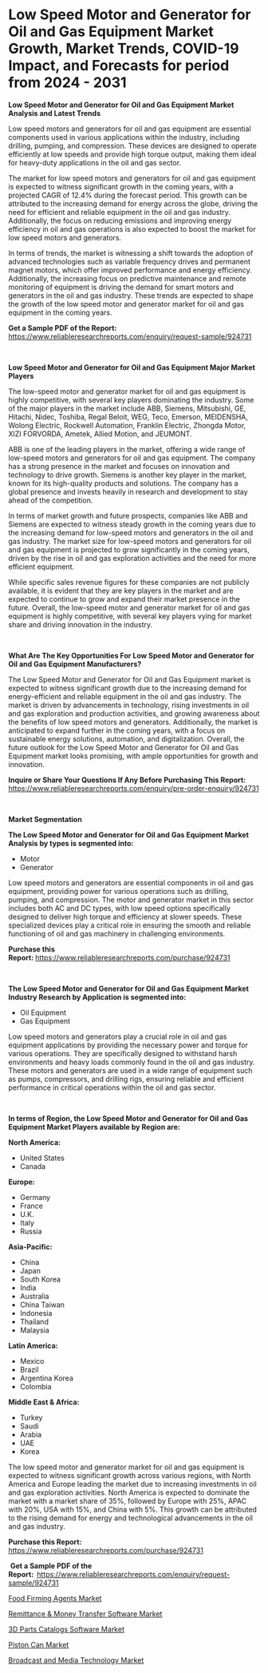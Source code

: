 <p><h1>Low Speed Motor and Generator for Oil and Gas Equipment Market Growth, Market Trends, COVID-19 Impact, and Forecasts for period from 2024 - 2031</h1></p><p><strong>Low Speed Motor and Generator for Oil and Gas Equipment Market Analysis and Latest Trends</strong></p>
<p><p>Low speed motors and generators for oil and gas equipment are essential components used in various applications within the industry, including drilling, pumping, and compression. These devices are designed to operate efficiently at low speeds and provide high torque output, making them ideal for heavy-duty applications in the oil and gas sector.</p><p>The market for low speed motors and generators for oil and gas equipment is expected to witness significant growth in the coming years, with a projected CAGR of 12.4% during the forecast period. This growth can be attributed to the increasing demand for energy across the globe, driving the need for efficient and reliable equipment in the oil and gas industry. Additionally, the focus on reducing emissions and improving energy efficiency in oil and gas operations is also expected to boost the market for low speed motors and generators.</p><p>In terms of trends, the market is witnessing a shift towards the adoption of advanced technologies such as variable frequency drives and permanent magnet motors, which offer improved performance and energy efficiency. Additionally, the increasing focus on predictive maintenance and remote monitoring of equipment is driving the demand for smart motors and generators in the oil and gas industry. These trends are expected to shape the growth of the low speed motor and generator market for oil and gas equipment in the coming years.</p></p>
<p><strong>Get a Sample PDF of the Report:&nbsp;</strong> <a href="https://www.reliableresearchreports.com/enquiry/request-sample/924731">https://www.reliableresearchreports.com/enquiry/request-sample/924731</a></p>
<p>&nbsp;</p>
<p><strong>Low Speed Motor and Generator for Oil and Gas Equipment Major Market Players</strong></p>
<p><p>The low-speed motor and generator market for oil and gas equipment is highly competitive, with several key players dominating the industry. Some of the major players in the market include ABB, Siemens, Mitsubishi, GE, Hitachi, Nidec, Toshiba, Regal Beloit, WEG, Teco, Emerson, MEIDENSHA, Wolong Electric, Rockwell Automation, Franklin Electric, Zhongda Motor, XIZI FORVORDA, Ametek, Allied Motion, and JEUMONT.</p><p>ABB is one of the leading players in the market, offering a wide range of low-speed motors and generators for oil and gas equipment. The company has a strong presence in the market and focuses on innovation and technology to drive growth. Siemens is another key player in the market, known for its high-quality products and solutions. The company has a global presence and invests heavily in research and development to stay ahead of the competition.</p><p>In terms of market growth and future prospects, companies like ABB and Siemens are expected to witness steady growth in the coming years due to the increasing demand for low-speed motors and generators in the oil and gas industry. The market size for low-speed motors and generators for oil and gas equipment is projected to grow significantly in the coming years, driven by the rise in oil and gas exploration activities and the need for more efficient equipment.</p><p>While specific sales revenue figures for these companies are not publicly available, it is evident that they are key players in the market and are expected to continue to grow and expand their market presence in the future. Overall, the low-speed motor and generator market for oil and gas equipment is highly competitive, with several key players vying for market share and driving innovation in the industry.</p></p>
<p>&nbsp;</p>
<p><strong>What Are The Key Opportunities For Low Speed Motor and Generator for Oil and Gas Equipment Manufacturers?</strong></p>
<p><p>The Low Speed Motor and Generator for Oil and Gas Equipment market is expected to witness significant growth due to the increasing demand for energy-efficient and reliable equipment in the oil and gas industry. The market is driven by advancements in technology, rising investments in oil and gas exploration and production activities, and growing awareness about the benefits of low speed motors and generators. Additionally, the market is anticipated to expand further in the coming years, with a focus on sustainable energy solutions, automation, and digitalization. Overall, the future outlook for the Low Speed Motor and Generator for Oil and Gas Equipment market looks promising, with ample opportunities for growth and innovation.</p></p>
<p><strong>Inquire or Share Your Questions If Any Before Purchasing This Report:</strong> <a href="https://www.reliableresearchreports.com/enquiry/pre-order-enquiry/924731">https://www.reliableresearchreports.com/enquiry/pre-order-enquiry/924731</a></p>
<p>&nbsp;</p>
<p><strong>Market Segmentation</strong></p>
<p><strong>The Low Speed Motor and Generator for Oil and Gas Equipment Market Analysis by types is segmented into:</strong></p>
<p><ul><li>Motor</li><li>Generator</li></ul></p>
<p><p>Low speed motors and generators are essential components in oil and gas equipment, providing power for various operations such as drilling, pumping, and compression. The motor and generator market in this sector includes both AC and DC types, with low speed options specifically designed to deliver high torque and efficiency at slower speeds. These specialized devices play a critical role in ensuring the smooth and reliable functioning of oil and gas machinery in challenging environments.</p></p>
<p><strong>Purchase this Report:&nbsp;</strong><a href="https://www.reliableresearchreports.com/purchase/924731">https://www.reliableresearchreports.com/purchase/924731</a></p>
<p>&nbsp;</p>
<p><strong>The Low Speed Motor and Generator for Oil and Gas Equipment Market Industry Research by Application is segmented into:</strong></p>
<p><ul><li>Oil Equipment</li><li>Gas Equipment</li></ul></p>
<p><p>Low speed motors and generators play a crucial role in oil and gas equipment applications by providing the necessary power and torque for various operations. They are specifically designed to withstand harsh environments and heavy loads commonly found in the oil and gas industry. These motors and generators are used in a wide range of equipment such as pumps, compressors, and drilling rigs, ensuring reliable and efficient performance in critical operations within the oil and gas sector.</p></p>
<p>&nbsp;</p>
<p><strong>In terms of Region, the Low Speed Motor and Generator for Oil and Gas Equipment Market Players available by Region are:</strong></p>
<p>
    <p> <strong> North America: </strong>
        <ul>
            <li>United States</li>
            <li>Canada</li>
        </ul>
        </p> 
    <p> <strong> Europe: </strong>
        <ul>
            <li>Germany</li>
            <li>France</li>
            <li>U.K.</li>
            <li>Italy</li>
            <li>Russia</li>
        </ul>
        </p> 
    <p> <strong> Asia-Pacific: </strong>
        <ul>
            <li>China</li>
            <li>Japan</li>
            <li>South Korea</li>
            <li>India</li>
            <li>Australia</li>
            <li>China Taiwan</li>
            <li>Indonesia</li>
            <li>Thailand</li>
            <li>Malaysia</li>
        </ul>
        </p> 
    <p> <strong> Latin America: </strong>
        <ul>
            <li>Mexico</li>
            <li>Brazil</li>
            <li>Argentina Korea</li>
            <li>Colombia</li>
        </ul>
        </p> 
    <p> <strong> Middle East & Africa: </strong>
        <ul>
            <li>Turkey</li>
            <li>Saudi</li>
            <li>Arabia</li>
            <li>UAE</li>
            <li>Korea</li>
        </ul>
    </p>
    </p>
<p><p>The low speed motor and generator market for oil and gas equipment is expected to witness significant growth across various regions, with North America and Europe leading the market due to increasing investments in oil and gas exploration activities. North America is expected to dominate the market with a market share of 35%, followed by Europe with 25%, APAC with 20%, USA with 15%, and China with 5%. This growth can be attributed to the rising demand for energy and technological advancements in the oil and gas industry.</p></p>
<p><strong>Purchase this Report: </strong><a href="https://www.reliableresearchreports.com/purchase/924731">https://www.reliableresearchreports.com/purchase/924731</a></p>
<p>&nbsp;<strong>Get a Sample PDF of the Report:&nbsp;&nbsp;</strong><a href="https://www.reliableresearchreports.com/enquiry/request-sample/924731">https://www.reliableresearchreports.com/enquiry/request-sample/924731</a></p>
<p><strong></strong></p>
<p><p><a href="https://issuu.com/reportprime-2/docs/food-firming-agents-market-size-2030.pptx">Food Firming Agents Market</a></p><p><a href="https://github.com/Glendatilghmankmgz0rbhwpy/Market-Research-Report-List-1/blob/main/remittance-money-transfer-software-market.md">Remittance & Money Transfer Software Market</a></p><p><a href="https://github.com/dx0328/Market-Research-Report-List-1/blob/main/3d-parts-catalogs-software-market.md">3D Parts Catalogs Software Market</a></p><p><a href="https://medium.com/@joseramirez66655/piston-can-nbsp-market-focuses-on-market-share-size-and-projected-forecast-till-2031-f165141f3230">Piston Can Market</a></p><p><a href="https://medium.com/@joseramirez66655/broadcast-and-media-technology-market-furnishes-information-on-market-share-market-trends-and-c8af9c4ad21f">Broadcast and Media Technology Market</a></p></p>